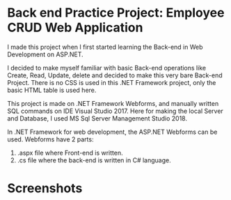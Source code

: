# Back end Practice Project: Employee CRUD Web Application
I made this project when I first started learning the Back-end in Web Development on ASP.NET.

I decided to make myself familiar with basic Back-end operations like Create, Read, Update, delete and decided to make this very bare Back-end Project. There is no CSS is used in this .NET Framework project, only the basic HTML table is used here.

This project is made on .NET Framework Webforms, and manually written SQL commands on IDE Visual Studio 2017. Here for making the local Server and Database, I used MS Sql Server Management Studio 2018.

In .NET Framework for web development, the ASP.NET Webforms can be used. Webforms have 2 parts: 
1) .aspx file where Front-end is written.
2) .cs file where the back-end is written in C# language.

# Screenshots

